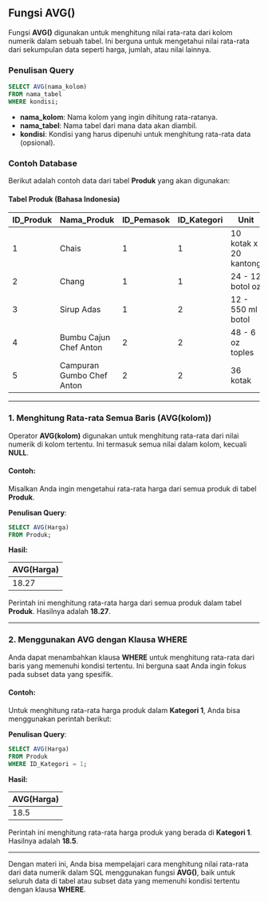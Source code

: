 ## Fungsi AVG()

Fungsi **AVG()** digunakan untuk menghitung nilai rata-rata dari kolom numerik dalam sebuah tabel. Ini berguna untuk mengetahui nilai rata-rata dari sekumpulan data seperti harga, jumlah, atau nilai lainnya.

### Penulisan Query
```sql
SELECT AVG(nama_kolom) 
FROM nama_tabel 
WHERE kondisi;
```

- **nama_kolom**: Nama kolom yang ingin dihitung rata-ratanya.
- **nama_tabel**: Nama tabel dari mana data akan diambil.
- **kondisi**: Kondisi yang harus dipenuhi untuk menghitung rata-rata data (opsional).

### Contoh Database

Berikut adalah contoh data dari tabel **Produk** yang akan digunakan:

#### Tabel Produk (Bahasa Indonesia)

| ID_Produk | Nama_Produk                        | ID_Pemasok | ID_Kategori | Unit                  | Harga |
|-----------|------------------------------------|------------|-------------|-----------------------|-------|
| 1         | Chais                              | 1          | 1           | 10 kotak x 20 kantong | 18    |
| 2         | Chang                              | 1          | 1           | 24 - 12 botol oz      | 19    |
| 3         | Sirup Adas                         | 1          | 2           | 12 - 550 ml botol     | 10    |
| 4         | Bumbu Cajun Chef Anton             | 2          | 2           | 48 - 6 oz toples      | 22    |
| 5         | Campuran Gumbo Chef Anton          | 2          | 2           | 36 kotak              | 21.35 |

---

### 1. Menghitung Rata-rata Semua Baris (AVG(kolom))

Operator **AVG(kolom)** digunakan untuk menghitung rata-rata dari nilai numerik di kolom tertentu. Ini termasuk semua nilai dalam kolom, kecuali **NULL**.

#### Contoh:
Misalkan Anda ingin mengetahui rata-rata harga dari semua produk di tabel **Produk**.

**Penulisan Query**:
```sql
SELECT AVG(Harga) 
FROM Produk;
```

**Hasil:**

| AVG(Harga) |
|------------|
| 18.27      |

Perintah ini menghitung rata-rata harga dari semua produk dalam tabel **Produk**. Hasilnya adalah **18.27**.

---

### 2. Menggunakan AVG dengan Klausa WHERE

Anda dapat menambahkan klausa **WHERE** untuk menghitung rata-rata dari baris yang memenuhi kondisi tertentu. Ini berguna saat Anda ingin fokus pada subset data yang spesifik.

#### Contoh:
Untuk menghitung rata-rata harga produk dalam **Kategori 1**, Anda bisa menggunakan perintah berikut:

**Penulisan Query**:
```sql
SELECT AVG(Harga) 
FROM Produk 
WHERE ID_Kategori = 1;
```

**Hasil:**

| AVG(Harga) |
|------------|
| 18.5       |

Perintah ini menghitung rata-rata harga produk yang berada di **Kategori 1**. Hasilnya adalah **18.5**.

---

Dengan materi ini, Anda bisa mempelajari cara menghitung nilai rata-rata dari data numerik dalam SQL menggunakan fungsi **AVG()**, baik untuk seluruh data di tabel atau subset data yang memenuhi kondisi tertentu dengan klausa **WHERE**.